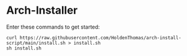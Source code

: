 # Arch-Installer

Enter these commands to get started:
```
curl https://raw.githubusercontent.com/HoldenThomas/arch-install-script/main/install.sh > install.sh
sh install.sh
```
